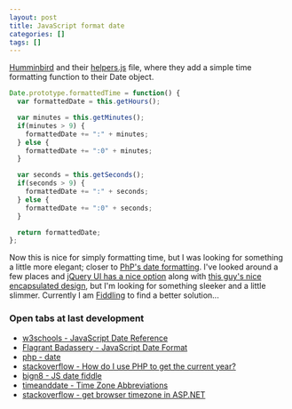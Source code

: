 ```yaml
---
layout: post
title: JavaScript format date
categories: []
tags: []
---
```

[Humminbird](http://hummingbirdstats.com/) and their [helpers.js](https://github.com/mnutt/hummingbird/blob/master/public/js/helpers.js) file, where they add a simple time formatting function to their Date object.

```js
Date.prototype.formattedTime = function() {
  var formattedDate = this.getHours();

  var minutes = this.getMinutes();
  if(minutes > 9) {
    formattedDate += ":" + minutes;
  } else {
    formattedDate += ":0" + minutes;
  }

  var seconds = this.getSeconds();
  if(seconds > 9) {
    formattedDate += ":" + seconds;
  } else {
    formattedDate += ":0" + seconds;
  }

  return formattedDate;
};
```

<!--more-->

Now this is nice for simply formatting time, but I was looking for something a little more elegant; closer to [PhP's date formatting](https://www.php.net/manual/en/function.date.php).
I've looked around a few places and [jQuery UI has a nice option](http://api.jqueryui.com/datepicker/#utility-functions) along with [this guy's nice encapsulated design](http://blog.stevenlevithan.com/archives/date-time-format), but I'm looking for something sleeker and a little slimmer.
Currently I am [Fiddling](http://jsfiddle.net/bign8/XeRhD/) to find a better solution...

### Open tabs at last development

* [w3schools - JavaScript Date Reference](http://www.w3schools.com/jsref/jsref_obj_date.asp)
* [Flagrant Badassery - JavaScript Date Format](http://blog.stevenlevithan.com/archives/date-time-format)
* [php - date](http://php.net/manual/en/function.date.php)
* [stackoverflow - How do I use PHP to get the current year?](http://stackoverflow.com/questions/64003/how-do-i-use-php-to-get-the-current-year)
* [bign8 - JS date fiddle](http://jsfiddle.net/bign8/XeRhD/6/)
* [timeanddate - Time Zone Abbreviations](http://www.timeanddate.com/library/abbreviations/timezones/)
* [stackoverflow - get browser timezone in ASP.NET](https://stackoverflow.com/q/2853474/3220865)
<!-- * [http://techblog.procurios.nl/k/news/view/33796/14863/Calculate-ISO-8601-week-and-year-in-javascript.html](http://techblog.procurios.nl/k/news/view/33796/14863/Calculate-ISO-8601-week-and-year-in-javascript.html) -->
